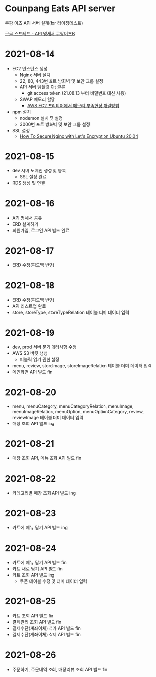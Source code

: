# Counpang Eats API server
쿠팡 이츠 API 서버 설계(for 라이징테스트)

[구글 스프레드 - API 명세서 쿠팡이츠B](https://docs.google.com/spreadsheets/d/10rweviPboyHs9YBqAhjhbYWCdO2VhGejhtV1mAKaTig/edit?usp=sharing)

# 2021-08-14
- EC2 인스턴스 생성
    - Nginx 서버 설치
    - 22, 80, 443번 포트 방화벽 및 보안 그룹 설정
    - API 서버 템플릿 Git 클론
        - git access token (21.08.13 부터 비밀번호 대신 사용)
    - SWAP 메모리 할당
        - [AWS EC2 프리티어에서 메모리 부족현상 해결방법](https://sundries-in-myidea.tistory.com/102)
- npm 설치
    - nodemon 설치 및 설정
    - 3000번 포트 방화벽 및 보안 그룹 설정
- SSL 설정
    - [How To Secure Nginx with Let's Encrypt on Ubuntu 20.04](https://www.digitalocean.com/community/tutorials/how-to-secure-nginx-with-let-s-encrypt-on-ubuntu-20-04)

# 2021-08-15
- dev 서버 도메인 생성 및 등록
    - SSL 설정 완료
- RDS 생성 및 연결

# 2021-08-16
- API 명세서 공유
- ERD 설계하기
- 회원가입, 로그인 API 빌드 완료

# 2021-08-17
- ERD 수정(피드백 반영)

# 2021-08-18
- ERD 수정(피드백 반영)
- API 리스트업 완료
- store, storeType, storeTypeRelation 테이블 더미 데이터 입력

# 2021-08-19
- dev, prod 서버 분기 에러사항 수정
- AWS S3 버킷 생성
    - 퍼블릭 읽기 권한 설정
- menu, review, storeImage, storeImageRelation 테이블 더미 데이터 입력
- 메인화면 API 빌드 fin

# 2021-08-20
- menu, menuCategory, menuCategoryRelation, menuImage, menuImageRelation, menuOption, menuOptionCategory, review, reviewImage 테이블 더미 데이터 입력
- 매장 조회 API 빌드 ing

# 2021-08-21
- 매장 조회 API, 메뉴 조회 API 빌드 fin

# 2021-08-22
- 카테고리별 매장 조회 API 빌드 ing

# 2021-08-23
- 카트에 메뉴 담기 API 빌드 ing

# 2021-08-24
- 카트에 메뉴 담기 API 빌드 fin
- 카트 새로 담기 API 빌드 fin
- 카트 조회 API 빌드 ing
    - 쿠폰 테이블 수정 및 더미 데이터 입력

# 2021-08-25
- 카트 조회 API 빌드 fin
- 결제관리 조회 API 빌드 fin
- 결제수단(계좌이체) 추가 API 빌드 fin
- 결제수단(계좌이체) 삭제 API 빌드 fin

# 2021-08-26
- 주문하기, 주문내역 조회, 매장리뷰 조회 API 빌드 fin
